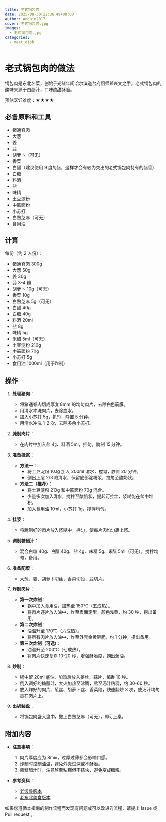 ```yaml
---
title: 老式锅包肉
date: 2025-08-30T22:36:49+08:00
author: Anduin2017
cover: 老式锅包肉.jpg
images:
  - 老式锅包肉.jpg
categories:
  - meat_dish
---
```


# 老式锅包肉的做法

锅包肉是东北名菜，创始于光绪年间哈尔滨道台府厨师郑兴文之手。老式锅包肉的酸味来源于白醋汁，口味酸甜酥脆。

预估烹饪难度：★★★★

## 必备原料和工具

- 猪通脊肉
- 大葱
- 姜
- 蒜
- 胡萝卜（可无）
- 香菜
- 白醋（建议使用 9 度的醋，这样才会有较为突出的老式锅包肉特有的醋香）
- 白糖
- 料酒
- 盐
- 味精
- 土豆淀粉
- 中筋面粉
- 小苏打
- 白熟芝麻（可无）
- 食用油

## 计算

每份（约 2 人份）：

- 猪通脊肉 300g
- 大葱 50g
- 姜 30g
- 蒜 3-4 瓣
- 胡萝卜 10g（可无）
- 香菜 10g
- 白熟芝麻 5g（可无）
- 白醋 40g
- 白糖 40g
- 料酒 20ml
- 盐 8g
- 味精 5g
- 米醋 5ml（可无）
- 土豆淀粉 210g
- 中筋面粉 70g
- 小苏打 5g
- 食用油 1000ml（用于炸制）

## 操作

1. **处理猪肉**：
   - 将猪通脊肉切成厚度 8mm 的均匀肉片，去除白色筋膜。
   - 用清水冲洗肉片，去除血水。
   - 加入小苏打 5g，抓匀，静置 5 分钟。
   - 用清水冲洗 1-2 次，去除多余小苏打。

2. **腌制肉片**：
   - 在肉片中加入盐 4g、料酒 5ml，拌匀，腌制 15 分钟。

3. **准备挂浆**：
   - **方法一**：
     - 将土豆淀粉 100g 加入 200ml 清水，搅匀，静置 20 分钟。
     - 倒出上层 2/3 的清水，保留底部淀粉浆，搅匀至酸奶状。
   - **方法二（推荐）**：
     - 将土豆淀粉 210g 和中筋面粉 70g 混合。
     - 少量多次加入清水，搅拌至酸奶状，提起可拉丝，浆糊能在盆中堆积。
     - 加入食用油 10ml，小苏打 1g，搅拌均匀。

4. **挂浆**：
   - 将腌制好的肉片放入浆糊中，拌匀，使每片肉均匀裹上浆。

5. **调制糖醋汁**：
   - 混合白糖 40g、白醋 40g、盐 4g、味精 5g、米醋 5ml（可无），搅拌均匀，备用。

6. **准备配菜**：
   - 大葱、姜、胡萝卜切丝，香菜切段，蒜切片。

7. **炸制肉片**：
   - **第一次炸制**：
     - 锅中加入食用油，加热至 150℃（五成热）。
     - 将肉片逐片放入油中，炸至表面定型，颜色浅黄，约 30 秒，捞出备用。
   - **第二次炸制**：
     - 油温升至 170℃（六成热）。
     - 将所有肉片放入油中，炸至外壳金黄酥脆，约 1 分钟，捞出备用。
   - **第三次炸制（可选）**：
     - 油温升至 200℃（七成热）。
     - 将肉片快速复炸 10-20 秒，增强酥脆度，捞出沥油。

8. **炒制**：
   - 锅中留 20ml 底油，加热后放入姜丝、蒜片，煸香 10 秒。
   - 倒入调好的糖醋汁，大火加热至沸腾，熬至汤汁粘稠，约 30-60 秒。
   - 放入炸好的肉片、葱丝、胡萝卜丝、香菜段，快速翻炒 3 次，使汤汁均匀裹在肉片上。

9. **出锅装盘**：
   - 将锅包肉盛入盘中，撒上白熟芝麻（可无），即可上桌。

## 附加内容

- **注意事项**：
  1. 肉片厚度应为 8mm，过厚过薄都会影响口感。
  2. 炸制时控制油温，避免外壳过深或不酥脆。
  3. 熬糖醋汁时，注意熬至粘稠但不结块，避免变成糖浆。

- **参考资料**：
  - [老饭骨版本](https://www.bilibili.com/video/BV19F411b7ME)
  - [老东北美食版本](https://www.bilibili.com/video/BV1wa4y1C7Cd)

如果您遵循本指南的制作流程而发现有问题或可以改进的流程，请提出 Issue 或 Pull request 。

